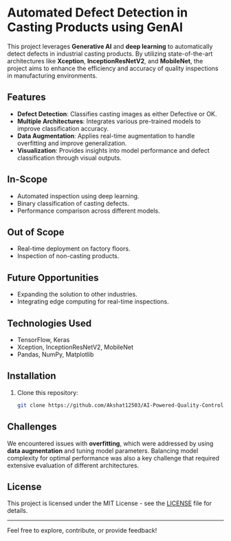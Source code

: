 # Automated Defect Detection in Casting Products using GenAI

This project leverages **Generative AI** and **deep learning** to automatically detect defects in industrial casting products. By utilizing state-of-the-art architectures like **Xception**, **InceptionResNetV2**, and **MobileNet**, the project aims to enhance the efficiency and accuracy of quality inspections in manufacturing environments.

## Features
- **Defect Detection**: Classifies casting images as either Defective or OK.
- **Multiple Architectures**: Integrates various pre-trained models to improve classification accuracy.
- **Data Augmentation**: Applies real-time augmentation to handle overfitting and improve generalization.
- **Visualization**: Provides insights into model performance and defect classification through visual outputs.

## In-Scope
- Automated inspection using deep learning.
- Binary classification of casting defects.
- Performance comparison across different models.

## Out of Scope
- Real-time deployment on factory floors.
- Inspection of non-casting products.

## Future Opportunities
- Expanding the solution to other industries.
- Integrating edge computing for real-time inspections.

## Technologies Used
- TensorFlow, Keras
- Xception, InceptionResNetV2, MobileNet
- Pandas, NumPy, Matplotlib

## Installation
1. Clone this repository:
   ```bash
   git clone https://github.com/Akshat12503/AI-Powered-Quality-Control-for-Manufacturing.git
   ```

## Challenges
We encountered issues with **overfitting**, which were addressed by using **data augmentation** and tuning model parameters. Balancing model complexity for optimal performance was also a key challenge that required extensive evaluation of different architectures.

## License
This project is licensed under the MIT License - see the [LICENSE](LICENSE) file for details.

---

Feel free to explore, contribute, or provide feedback!
